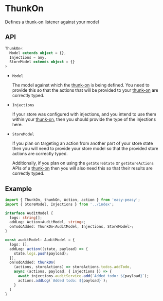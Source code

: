 # ThunkOn

Defines a [thunk-on](/docs/api/thunk-on) listener against your model

## API

```typescript
ThunkOn<
  Model extends object = {},
  Injections = any,
  StoreModel extends object = {}
>
```

- `Model`

  The model against which the [thunk-on](/docs/api/thunk-on) is being defined. You need to provide this so that the actions that will be provided to your [thunk-on](/docs/api/thunk-on) are correctly typed.

- `Injections`

  If your store was configured with injections, and you intend to use them within your [thunk-on](/docs/api/thunk-on), then you should provide the type of the injections here.

- `StoreModel`

  If you plan on targeting an action from another part of your store state then you will need to provide your store model so that the provided store actions are correctly typed.
  
  Additionally, if you plan on using the `getStoreState` or `getStoreActions` APIs of a [thunk-on](/docs/api/thunk-on) then you will also need this so that their results are correctly typed.


## Example

```typescript
import { ThunkOn, thunkOn, Action, action } from 'easy-peasy';
import { StoreModel, Injections } from '../index';

interface AuditModel {
  logs: string[];
  addLog: Action<AuditModel, string>;
  onTodoAdded: ThunkOn<AuditModel, Injections, StoreModel>;
}

const auditModel: AuditModel = {
  logs: [],
  addLog: action((state, payload) => {
    state.logs.push(payload);
  }),
  onTodoAdded: thunkOn(
    (actions, storeActions) => storeActions.todos.addTodo,
    async (actions, payload, { injections }) => {
      await injections.auditService.add(`Added todo: ${payload}`);
      actions.addLog(`Added todo: ${payload}`);
    }
  )
}
```